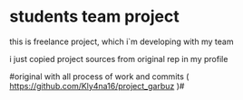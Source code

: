 # students team project

this is freelance project, which i`m developing with my team  

i just copied project sources from original rep in my profile  

#original with all process of work and commits ( https://github.com/Kly4na16/project_garbuz )#
